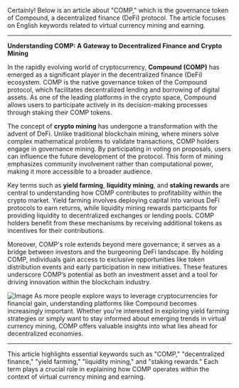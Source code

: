 Certainly! Below is an article about "COMP," which is the governance token of Compound, a decentralized finance (DeFi) protocol. The article focuses on English keywords related to virtual currency mining and earning.

---

**Understanding COMP: A Gateway to Decentralized Finance and Crypto Mining**

In the rapidly evolving world of cryptocurrency, **Compound (COMP)** has emerged as a significant player in the decentralized finance (DeFi) ecosystem. COMP is the native governance token of the Compound protocol, which facilitates decentralized lending and borrowing of digital assets. As one of the leading platforms in the crypto space, Compound allows users to participate actively in its decision-making processes through staking their COMP tokens.

The concept of **crypto mining** has undergone a transformation with the advent of DeFi. Unlike traditional blockchain mining, where miners solve complex mathematical problems to validate transactions, COMP holders engage in governance mining. By participating in voting on proposals, users can influence the future development of the protocol. This form of mining emphasizes community involvement rather than computational power, making it more accessible to a broader audience.

Key terms such as **yield farming**, **liquidity mining**, and **staking rewards** are central to understanding how COMP contributes to profitability within the crypto market. Yield farming involves deploying capital into various DeFi protocols to earn returns, while liquidity mining rewards participants for providing liquidity to decentralized exchanges or lending pools. COMP holders benefit from these mechanisms by receiving additional tokens as incentives for their contributions.

Moreover, COMP's role extends beyond mere governance; it serves as a bridge between investors and the burgeoning DeFi landscape. By holding COMP, individuals gain access to exclusive opportunities like token distribution events and early participation in new initiatives. These features underscore COMP’s potential as both an investment asset and a tool for driving innovation within the blockchain industry.


![Image](https://github.com/user-attachments/assets/31692037-0104-4703-abd1-696b6a7dd41b)
As more people explore ways to leverage cryptocurrencies for financial gain, understanding platforms like Compound becomes increasingly important. Whether you're interested in exploring yield farming strategies or simply want to stay informed about emerging trends in virtual currency mining, COMP offers valuable insights into what lies ahead for decentralized economies.

---

This article highlights essential keywords such as "COMP," "decentralized finance," "yield farming," "liquidity mining," and "staking rewards." Each term plays a crucial role in explaining how COMP operates within the context of virtual currency mining and earning.